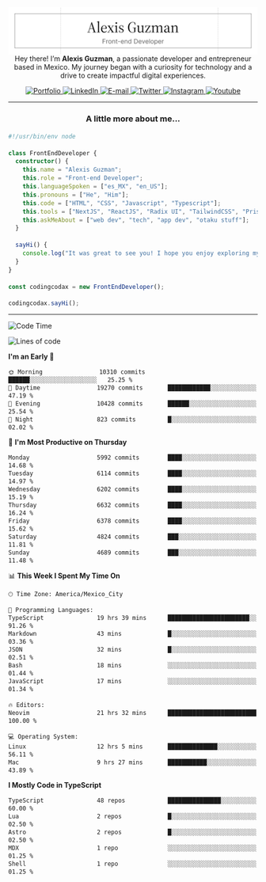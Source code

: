 <img align='right' src="./Banner.png" width="" />
<p align='center'>Hey there! I’m <strong>Alexis Guzman</strong>, a passionate developer and entrepreneur based in Mexico. My journey began with a curiosity for technology and a drive to create impactful digital experiences.</p>

<div align='center'>
  <a href='https://www.codingcodax.dev' target='_blank'>
    <img alt='Portfolio' src='https://img.shields.io/badge/Portfolio-black?logo=vercel&style=flat-square'>
  </a>
  <a href='https://linkedin.com/in/codingcodax' target='_blank'>
    <img alt='LinkedIn' src='https://img.shields.io/badge/LinkedIn-black?logo=LinkedIn&style=flat-square'>
  </a>
  <a href='mailto:hello@codingcodax.com' target='_blank'>
    <img alt='E-mail' src='https://img.shields.io/badge/Email-black?logo=Gmail&style=flat-square'>
  </a>
  <a href='https://x.com/codingcodax' target='_blank'>
    <img alt='Twitter' src='https://img.shields.io/badge/X-black?logo=X&style=flat-square'>
  </a>
  <a href='https://www.instagram.com/codingcodax' target='_blank'>
    <img alt='Instagram' src='https://img.shields.io/badge/Instagram-black?logo=Instagram&style=flat-square'>
  </a>
  <a href='https://www.youtube.com/@codingcodax' target='_blank'>
    <img alt='Youtube' src='https://img.shields.io/badge/YouTube-black?logo=Youtube&style=flat-square'>
  </a>
</div>


---

<h3 align='center'>A little more about me...</h3>

```typescript
#!/usr/bin/env node

class FrontEndDeveloper {
  constructor() {
    this.name = "Alexis Guzman";
    this.role = "Front-end Developer";
    this.languageSpoken = ["es_MX", "en_US"];
    this.pronouns = ["He", "Him"];
    this.code = ["HTML", "CSS", "Javascript", "Typescript"];
    this.tools = ["NextJS", "ReactJS", "Radix UI", "TailwindCSS", "Prisma", "Shadcn UI"];
    this.askMeAbout = ["web dev", "tech", "app dev", "otaku stuff"];
  }

  sayHi() {
    console.log("It was great to see you! I hope you enjoy exploring my work.");
  }
}

const codingcodax = new FrontEndDeveloper();

codingcodax.sayHi();
```

---

<!--START_SECTION:waka-->
![Code Time](http://img.shields.io/badge/Code%20Time-3%2C479%20hrs%2031%20mins-blue)

![Lines of code](https://img.shields.io/badge/From%20Hello%20World%20I%27ve%20Written-9.7%20million%20lines%20of%20code-blue)

**I'm an Early 🐤** 

```text
🌞 Morning                10310 commits       ██████░░░░░░░░░░░░░░░░░░░   25.25 % 
🌆 Daytime                19270 commits       ████████████░░░░░░░░░░░░░   47.19 % 
🌃 Evening                10428 commits       ██████░░░░░░░░░░░░░░░░░░░   25.54 % 
🌙 Night                  823 commits         █░░░░░░░░░░░░░░░░░░░░░░░░   02.02 % 
```
📅 **I'm Most Productive on Thursday** 

```text
Monday                   5992 commits        ████░░░░░░░░░░░░░░░░░░░░░   14.68 % 
Tuesday                  6114 commits        ████░░░░░░░░░░░░░░░░░░░░░   14.97 % 
Wednesday                6202 commits        ████░░░░░░░░░░░░░░░░░░░░░   15.19 % 
Thursday                 6632 commits        ████░░░░░░░░░░░░░░░░░░░░░   16.24 % 
Friday                   6378 commits        ████░░░░░░░░░░░░░░░░░░░░░   15.62 % 
Saturday                 4824 commits        ███░░░░░░░░░░░░░░░░░░░░░░   11.81 % 
Sunday                   4689 commits        ███░░░░░░░░░░░░░░░░░░░░░░   11.48 % 
```


📊 **This Week I Spent My Time On** 

```text
🕑︎ Time Zone: America/Mexico_City

💬 Programming Languages: 
TypeScript               19 hrs 39 mins      ███████████████████████░░   91.26 % 
Markdown                 43 mins             █░░░░░░░░░░░░░░░░░░░░░░░░   03.36 % 
JSON                     32 mins             █░░░░░░░░░░░░░░░░░░░░░░░░   02.51 % 
Bash                     18 mins             ░░░░░░░░░░░░░░░░░░░░░░░░░   01.44 % 
JavaScript               17 mins             ░░░░░░░░░░░░░░░░░░░░░░░░░   01.34 % 

🔥 Editors: 
Neovim                   21 hrs 32 mins      █████████████████████████   100.00 % 

💻 Operating System: 
Linux                    12 hrs 5 mins       ██████████████░░░░░░░░░░░   56.11 % 
Mac                      9 hrs 27 mins       ███████████░░░░░░░░░░░░░░   43.89 % 
```

**I Mostly Code in TypeScript** 

```text
TypeScript               48 repos            ███████████████░░░░░░░░░░   60.00 % 
Lua                      2 repos             █░░░░░░░░░░░░░░░░░░░░░░░░   02.50 % 
Astro                    2 repos             █░░░░░░░░░░░░░░░░░░░░░░░░   02.50 % 
MDX                      1 repo              ░░░░░░░░░░░░░░░░░░░░░░░░░   01.25 % 
Shell                    1 repo              ░░░░░░░░░░░░░░░░░░░░░░░░░   01.25 % 
```




<!--END_SECTION:waka-->
